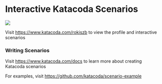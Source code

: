 # Interactive Katacoda Scenarios

[![](http://shields.katacoda.com/katacoda/rokiszb/count.svg)](https://www.katacoda.com/rokiszb "Get your profile on Katacoda.com")

Visit https://www.katacoda.com/rokiszb to view the profile and interactive scenarios

### Writing Scenarios
Visit https://www.katacoda.com/docs to learn more about creating Katacoda scenarios

For examples, visit https://github.com/katacoda/scenario-example
